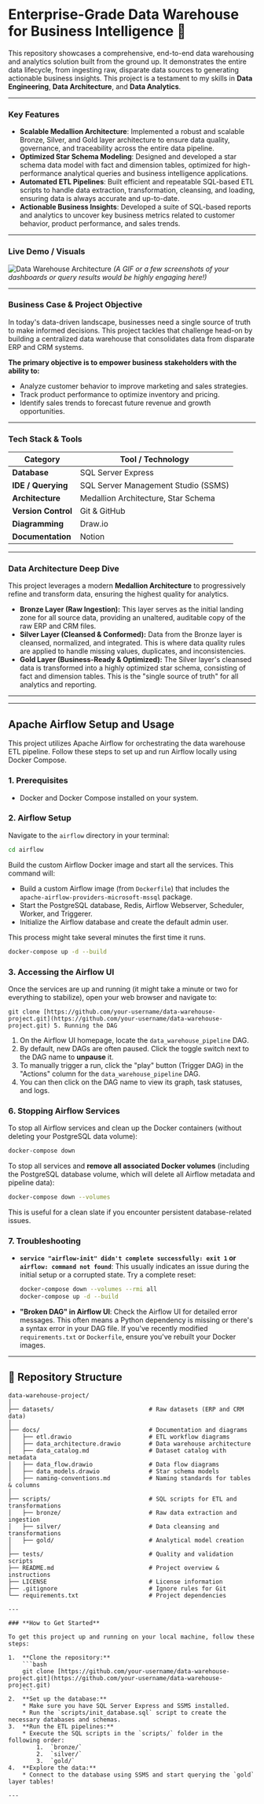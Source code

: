 # Enterprise-Grade Data Warehouse for Business Intelligence 🚀

This repository showcases a comprehensive, end-to-end data warehousing and analytics solution built from the ground up. It demonstrates the entire data lifecycle, from ingesting raw, disparate data sources to generating actionable business insights. This project is a testament to my skills in **Data Engineering**, **Data Architecture**, and **Data Analytics**.

---

### **Key Features**
* **Scalable Medallion Architecture**: Implemented a robust and scalable Bronze, Silver, and Gold layer architecture to ensure data quality, governance, and traceability across the entire data pipeline.
* **Optimized Star Schema Modeling**: Designed and developed a star schema data model with fact and dimension tables, optimized for high-performance analytical queries and business intelligence applications.
* **Automated ETL Pipelines**: Built efficient and repeatable SQL-based ETL scripts to handle data extraction, transformation, cleansing, and loading, ensuring data is always accurate and up-to-date.
* **Actionable Business Insights**: Developed a suite of SQL-based reports and analytics to uncover key business metrics related to customer behavior, product performance, and sales trends.

---

### **Live Demo / Visuals**

![Data Warehouse Architecture](https://github.com/user-attachments/assets/bc07b98f-7477-4b62-9f21-75f91c9a3ce0)
*(A GIF or a few screenshots of your dashboards or query results would be highly engaging here!)*

---

### **Business Case & Project Objective**

In today's data-driven landscape, businesses need a single source of truth to make informed decisions. This project tackles that challenge head-on by building a centralized data warehouse that consolidates data from disparate ERP and CRM systems.

**The primary objective is to empower business stakeholders with the ability to:**
* Analyze customer behavior to improve marketing and sales strategies.
* Track product performance to optimize inventory and pricing.
* Identify sales trends to forecast future revenue and growth opportunities.

---

### **Tech Stack & Tools**

| Category          | Tool / Technology                                      |
| ----------------- | ------------------------------------------------------ |
| **Database** | SQL Server Express                                     |
| **IDE / Querying**| SQL Server Management Studio (SSMS)                    |
| **Architecture** | Medallion Architecture, Star Schema                    |
| **Version Control**| Git & GitHub                                           |
| **Diagramming** | Draw.io                                                |
| **Documentation** | Notion                                                 |

---

### **Data Architecture Deep Dive**

This project leverages a modern **Medallion Architecture** to progressively refine and transform data, ensuring the highest quality for analytics.

* **Bronze Layer (Raw Ingestion):** This layer serves as the initial landing zone for all source data, providing an unaltered, auditable copy of the raw ERP and CRM files.
* **Silver Layer (Cleansed & Conformed):** Data from the Bronze layer is cleansed, normalized, and integrated. This is where data quality rules are applied to handle missing values, duplicates, and inconsistencies.
* **Gold Layer (Business-Ready & Optimized):** The Silver layer's cleansed data is transformed into a highly optimized star schema, consisting of fact and dimension tables. This is the "single source of truth" for all analytics and reporting.

---
---

## Apache Airflow Setup and Usage

This project utilizes Apache Airflow for orchestrating the data warehouse ETL pipeline. Follow these steps to set up and run Airflow locally using Docker Compose.

### 1. Prerequisites

*   Docker and Docker Compose installed on your system.

### 2. Airflow Setup

Navigate to the `airflow` directory in your terminal:

```bash
cd airflow
```

Build the custom Airflow Docker image and start all the services. This command will:
*   Build a custom Airflow image (from `Dockerfile`) that includes the `apache-airflow-providers-microsoft-mssql` package.
*   Start the PostgreSQL database, Redis, Airflow Webserver, Scheduler, Worker, and Triggerer.
*   Initialize the Airflow database and create the default admin user.

This process might take several minutes the first time it runs.

```bash
docker-compose up -d --build
```

### 3. Accessing the Airflow UI

Once the services are up and running (it might take a minute or two for everything to stabilize), open your web browser and navigate to:

    git clone [https://github.com/your-username/data-warehouse-project.git](https://github.com/your-username/data-warehouse-project.git) 5. Running the DAG

1.  On the Airflow UI homepage, locate the `data_warehouse_pipeline` DAG.
2.  By default, new DAGs are often paused. Click the toggle switch next to the DAG name to **unpause** it.
3.  To manually trigger a run, click the "play" button (Trigger DAG) in the "Actions" column for the `data_warehouse_pipeline` DAG.
4.  You can then click on the DAG name to view its graph, task statuses, and logs.

### 6. Stopping Airflow Services

To stop all Airflow services and clean up the Docker containers (without deleting your PostgreSQL data volume):

```bash
docker-compose down
```

To stop all services and **remove all associated Docker volumes** (including the PostgreSQL database volume, which will delete all Airflow metadata and pipeline data):

```bash
docker-compose down --volumes
```

This is useful for a clean slate if you encounter persistent database-related issues.

### 7. Troubleshooting

*   **`service "airflow-init" didn't complete successfully: exit 1` or `airflow: command not found`**: This usually indicates an issue during the initial setup or a corrupted state. Try a complete reset:
    ```bash
    docker-compose down --volumes --rmi all
    docker-compose up -d --build
    ```
*   **"Broken DAG" in Airflow UI**: Check the Airflow UI for detailed error messages. This often means a Python dependency is missing or there's a syntax error in your DAG file. If you've recently modified `requirements.txt` or `Dockerfile`, ensure you've rebuilt your Docker images.

---

## 📂 Repository Structure

```text
data-warehouse-project/
│
├── datasets/                           # Raw datasets (ERP and CRM data)
│
├── docs/                               # Documentation and diagrams
│   ├── etl.drawio                      # ETL workflow diagrams
│   ├── data_architecture.drawio        # Data warehouse architecture
│   ├── data_catalog.md                 # Dataset catalog with metadata
│   ├── data_flow.drawio                # Data flow diagrams
│   ├── data_models.drawio              # Star schema models
│   ├── naming-conventions.md           # Naming standards for tables & columns
│
├── scripts/                            # SQL scripts for ETL and transformations
│   ├── bronze/                         # Raw data extraction and ingestion
│   ├── silver/                         # Data cleansing and transformations
│   ├── gold/                           # Analytical model creation
│
├── tests/                              # Quality and validation scripts
├── README.md                           # Project overview & instructions
├── LICENSE                             # License information
├── .gitignore                          # Ignore rules for Git
└── requirements.txt                    # Project dependencies

---

### **How to Get Started**

To get this project up and running on your local machine, follow these steps:

1.  **Clone the repository:**
    ```bash
    git clone [https://github.com/your-username/data-warehouse-project.git](https://github.com/your-username/data-warehouse-project.git)
    ```
2.  **Set up the database:**
    * Make sure you have SQL Server Express and SSMS installed.
    * Run the `scripts/init_database.sql` script to create the necessary databases and schemas.
3.  **Run the ETL pipelines:**
    * Execute the SQL scripts in the `scripts/` folder in the following order:
        1.  `bronze/`
        2.  `silver/`
        3.  `gold/`
4.  **Explore the data:**
    * Connect to the database using SSMS and start querying the `gold` layer tables!

---
